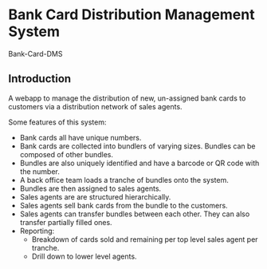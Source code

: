 # Bank Card Distribution Management System
Bank-Card-DMS

## Introduction
A webapp to manage the distribution of new, un-assigned bank cards
to customers via a distribution network of sales agents. 

Some features of this system:
* Bank cards all have unique numbers.
* Bank cards are collected into bundlers of varying sizes. Bundles can be composed of other bundles.
* Bundles are also uniquely identified and have a barcode or QR code with the number.
* A back office team loads a tranche of bundles onto the system.
* Bundles are then assigned to sales agents.
* Sales agents are are structured hierarchically.
* Sales agents sell bank cards from the bundle to the customers.
* Sales agents can transfer bundles between each other. They can also transfer partially filled ones.
* Reporting:
  * Breakdown of cards sold and remaining per top level sales agent per tranche.
  * Drill down to lower level agents.  